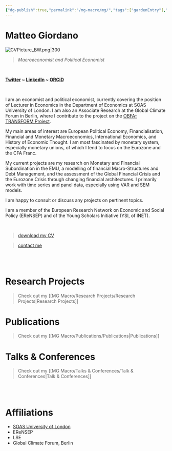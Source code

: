 ```yaml
---
{"dg-publish":true,"permalink":"/mg-macro/mg/","tags":["gardenEntry"],"dgShowInlineTitle":true,"created":"2023-12-11T21:23:44.795+00:00","updated":"2023-12-12T09:54:38.311+00:00"}
---
```


# Matteo Giordano


![CVPicture_BW.png|300](/img/user/MG%20Macro/Attachments/CVPicture_BW.png)

> *Macroeconomist and Political Economist*


<br />

__[Twitter](https://twitter.com/Mat_Giord) ~ [LinkedIn](https://www.linkedin.com/in/matteogiordano-economist/) ~ [ORCiD](https://orcid.org/0000-0002-1588-6735)__

<br />

I am an economist and political economist, currently covering the position of Lecturer in Economics in the Department of Economics at SOAS University of London. I am also an Associate Research at the Global Climate Forum in Berlin, where I contribute to the project on the [OBFA-TRANSFORM Project](https://globalclimateforum.org/portfolio-item/obfa-transform/).

My main areas of interest are European Political Economy, Financialisation, Financial and Monetary Macroeconomics, International Economics, and History of Economic Thought. I am most fascinated by monetary system, especially monetary unions, of which I tend to focus on the Eurozone and the CFA Franc.

My current projects are my research on Monetary and Financial Subordination in the EMU, a modelling of financial Macro-Structures and Debt Management, and the assessment of the Global Financial Crisis and the Eurozone Crisis through changing financial architectures. I primarily work with time series and panel data, especially using VAR and SEM models.

I am happy to consult or discuss any projects on pertinent topics.

I am a member of the European Research Network on Economic and Social Policy (EReNSEP) and of the Young Scholars Initiative (YSI, of INET).

<br />

> [download my CV](https://www.dropbox.com/scl/fi/nq689db8rz3aekscmhbbp/CV_MG_Academic.pdf?rlkey=7qaswnwdhfw149k5zv8tdevkk&dl=0)

> [contact me](mailto:mg.macroeconomics@gmail.com)


<br />
<br />

# Research Projects

> Check out my [[MG Macro/Research Projects/Research Projects\|Research Projects]]

# Publications

> Check out my [[MG Macro/Publications/Publications\|Publications]]

# Talks & Conferences

> Check out my [[MG Macro/Talks & Conferences/Talk & Conferences\|Talk & Conferences]]




<br />
<br />

# Affiliations

- [SOAS University of London](https://www.soas.ac.uk/about/matteo-giordano-0)
- EReNSEP
- LSE
- Global Climate Forum, Berlin
